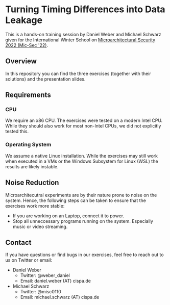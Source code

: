 # Turning Timing Differences into Data Leakage
This is a hands-on training session by Daniel Weber and Michael Schwarz given for the  International Winter School on [Microarchitectural Security 2022 (Mic-Sec '22)](https://www.ip-paris.fr/en/international-winter-school-microarchitectural-security-2022).

## Overview
In this repository you can find the three exercises (together with their solutions) and the presentation slides.

## Requirements
### CPU
We require an x86 CPU.
The exercises were tested on a modern Intel CPU. While they should also work for most non-Intel CPUs, we did not explicitly tested this.

### Operating System
We assume a native Linux installation.
While the exercises may still work when executed in a VMs or the Windows Subsystem for Linux (WSL) the results are likely instable.


## Noise Reduction
Microarchitecutral experiments are by their nature prone to noise on the system.
Hence, the following steps can be taken to ensure that the exercises work more stable:
- If you are working on an Laptop, connect it to power.
- Stop all unneccessary programs running on the system. Especially music or video streaming.

## Contact
If you have questions or find bugs in our exercises, feel free to reach out to us on Twitter or email:
- Daniel Weber
  - Twitter: @weber_daniel
  - Email: daniel.weber (AT) cispa.de
- Michael Schwarz
  - Twitter: @misc0110
  - Email: michael.schwarz (AT) cispa.de
